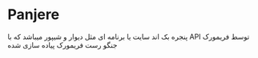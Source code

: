 # Panjere
پنجره بک اند سایت یا برنامه ای مثل دیوار و شیپور میباشد که با API توسط فریمورک جنگو رست فریمورک پیاده سازی شده
